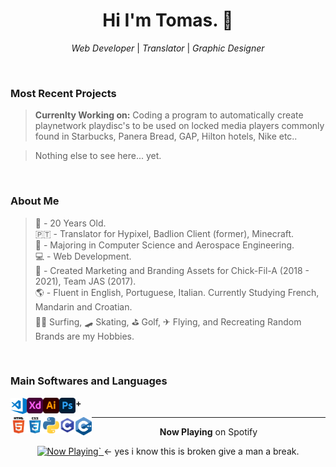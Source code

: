 <div align="center">
    
   # Hi I'm Tomas. 👋
    
_Web Developer_  |  _Translator_  |  _Graphic Designer_
    
</div> <br />

### Most Recent Projects 
> **Currenlty Working on:** Coding a program to automatically create playnetwork playdisc's to be used on locked media players commonly found in Starbucks, Panera Bread, GAP, Hilton hotels, Nike etc..

> Nothing else to see here... yet. 

<br />
 

 ### About Me<br />
 >🎈  - 20 Years Old.<br />
  🇵🇹  - Translator for Hypixel, Badlion Client (former), Minecraft.<br />
 📝  - Majoring in Computer Science and Aerospace Engineering.<br />
 💻  - Web Development.<br />
 🎨  - Created Marketing and Branding Assets for Chick-Fil-A (2018 - 2021), Team JAS (2017).<br />
 🌎  - Fluent in English, Portuguese, Italian. Currently Studying French, Mandarin and Croatian.<br />
 🏄‍♂️ Surfing, 🛹 Skating, ⛳ Golf, ✈ Flying, and Recreating Random Brands are my Hobbies. <br />
 
<br />

### Main Softwares and Languages
<img align="left" alt="Visual Studio Code" width="26px" src="https://raw.githubusercontent.com/github/explore/80688e429a7d4ef2fca1e82350fe8e3517d3494d/topics/visual-studio-code/visual-studio-code.png" />
<a href="https://www.adobe.com/products/xd.html" target="_blank"> <img align="left" alt="XD" width="26px" src="https://github.com/Aakarsh-B/trying-repos/blob/master/adobexd.png?raw=true"/> </a> 
<a href="https://www.adobe.com/in/products/illustrator.html" target="_blank"> <img align="left" alt="Illustrator" width="26px" src="https://github.com/Aakarsh-B/trying-repos/blob/master/illustrator.png?raw=true"/> </a> 
<a href="https://www.photoshop.com/en" target="_blank"> <img align="left" alt="Photoshop" width="26px" src="https://github.com/Aakarsh-B/trying-repos/blob/master/photoshop.png?raw=true"/> </a>

__+__

<a href="https://www.w3.org/html/" target="_blank"><img align="left" alt="HTML5" width="26px" src="https://raw.githubusercontent.com/github/explore/80688e429a7d4ef2fca1e82350fe8e3517d3494d/topics/html/html.png" /></a>
<a href="https://www.w3schools.com/css/" target="_blank"><img align="left" alt="CSS3" width="26px" src="https://raw.githubusercontent.com/github/explore/80688e429a7d4ef2fca1e82350fe8e3517d3494d/topics/css/css.png" /></a>
<a href="https://www.python.org" target="_blank"> <img align="left" alt="Python" width="26px" src="https://github.com/Aakarsh-B/trying-repos/blob/master/python-5.svg?raw=true"/> </a>
<a href="https://www.cprogramming.com/" target="_blank"> <img align="left" alt="C" width="26px" src="https://github.com/Aakarsh-B/trying-repos/blob/master/c-programming.png"/> </a>
<a href="https://www.w3schools.com/cpp/" target="_blank"> <img align="left" alt="C++" width="26px" src="https://github.com/Aakarsh-B/trying-repos/blob/master/c++.png"/> </a>

---

<div align="center">

**Now Playing** on Spotify

<a href="https://sposstatus-pa16bk1fr-actuallytomas.vercel.app/now-playing?open">
    <img src="https://sposstatus-pa16bk1fr-actuallytomas.vercel.app/now-playing" width="256" height="64" alt="Now Playing">`
</a> <- yes i know this is broken give a man a break.
